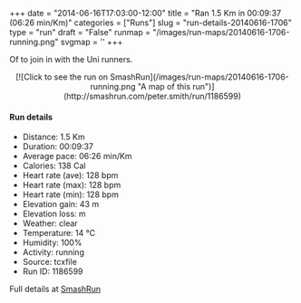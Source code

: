 +++
date = "2014-06-16T17:03:00-12:00"
title = "Ran 1.5 Km in 00:09:37 (06:26 min/Km)"
categories = ["Runs"]
slug = "run-details-20140616-1706"
type = "run"
draft = "False"
runmap = "/images/run-maps/20140616-1706-running.png"
svgmap = '<polyline points="0 94, 0 94, 4 91, 5 90, 6 88, 5 88, 6 88, 6 88, 7 87, 9 86, 9 85, 11 85, 13 85, 15 86, 16 86, 18 86, 20 86, 24 87, 25 86, 26 85, 27 84, 29 81, 31 77, 31 76, 33 73, 34 72, 34 71, 35 69, 36 67, 37 65, 38 64, 38 63, 39 61, 39 59, 41 58, 42 57, 44 56, 45 55, 47 53, 50 51, 52 49, 52 48, 53 49, 56 47, 57 46, 58 45, 58 44, 59 42, 60 41, 62 41, 64 39, 66 38, 67 37, 67 35, 68 34, 70 33, 71 32, 72 31, 74 30, 76 28, 77 27, 78 25, 80 23, 82 22, 83 21, 84 20, 85 19, 87 17, 88 16, 88 15, 91 13, 91 12, 92 10, 93 9, 96 7, 99 6, 100 6">'
+++

Of to join in with the Uni runners. 



<!--more-->

<center>
[![Click to see the run on SmashRun](/images/run-maps/20140616-1706-running.png "A map of this run")](http://smashrun.com/peter.smith/run/1186599)
</center>

#### Run details

* Distance: 1.5 Km
* Duration: 00:09:37
* Average pace: 06:26 min/Km
* Calories: 138 Cal
* Heart rate (ave): 128 bpm
* Heart rate (max): 128 bpm
* Heart rate (min): 128 bpm
* Elevation gain: 43 m
* Elevation loss:  m
* Weather: clear
* Temperature: 14 &deg;C
* Humidity: 100%
* Activity: running
* Source: tcxfile
* Run ID: 1186599

Full details at [SmashRun](http://smashrun.com/peter.smith/run/1186599)